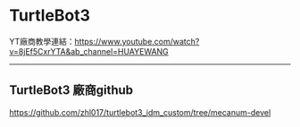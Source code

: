 # TurtleBot3
YT廠商教學連結：https://www.youtube.com/watch?v=8jEf5CxrYTA&ab_channel=HUAYEWANG

---

## TurtleBot3 廠商github
https://github.com/zhl017/turtlebot3_idm_custom/tree/mecanum-devel
